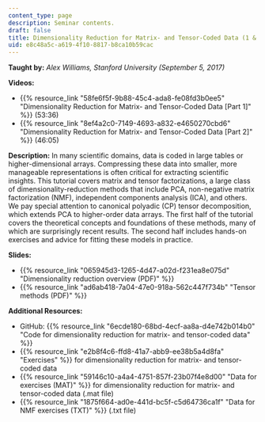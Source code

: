 ```yaml
---
content_type: page
description: Seminar contents.
draft: false
title: Dimensionality Reduction for Matrix- and Tensor-Coded Data (1 & 2)
uid: e8c48a5c-a619-4f10-8817-b8ca10b59cac
---
```

**Taught by:** *Alex Williams, Stanford University (September 5, 2017)*

**Videos:**

- {{% resource_link "58fe6f5f-9b88-45c4-ada8-fe08fd3b0ee5" "Dimensionality Reduction for Matrix- and Tensor-Coded Data \[Part 1\]" %}} (53:36)
- {{% resource_link "8ef4a2c0-7149-4693-a832-e4650270cbd6" "Dimensionality Reduction for Matrix- and Tensor-Coded Data \[Part 2\]" %}} (46:05)

**Description:** In many scientific domains, data is coded in large tables or higher-dimensional arrays. Compressing these data into smaller, more manageable representations is often critical for extracting scientific insights. This tutorial covers matrix and tensor factorizations, a large class of dimensionality-reduction methods that include PCA, non-negative matrix factorization (NMF), independent components analysis (ICA), and others. We pay special attention to canonical polyadic (CP) tensor decomposition, which extends PCA to higher-order data arrays. The first half of the tutorial covers the theoretical concepts and foundations of these methods, many of which are surprisingly recent results. The second half includes hands-on exercises and advice for fitting these models in practice.

**Slides:**

- {{% resource_link "065945d3-1265-4d47-a02d-f231ea8e075d" "Dimensionality reduction overview (PDF)" %}}
- {{% resource_link "ad6ab418-7a04-47e0-918a-562c447f734b" "Tensor methods (PDF)" %}}

**Additional Resources:**

- GitHub: {{% resource_link "6ecde180-68bd-4ecf-aa8a-d4e742b014b0" "Code for dimensionality reduction for matrix- and tensor-coded data" %}}
- {{% resource_link "e2b8f4c6-ffd8-41a7-abb9-ee38b5a4d8fa" "Exercises" %}} for dimensionality reduction for matrix- and tensor-coded data
- {{% resource_link "59146c10-a4a4-4751-857f-23b07f4e8d00" "Data for exercises (MAT)" %}} for dimensionality reduction for matrix- and tensor-coded data (.mat file)
- {{% resource_link "1875f664-ad0e-441d-bc5f-c5d64736ca1f" "Data for NMF exercises (TXT)" %}} (.txt file)